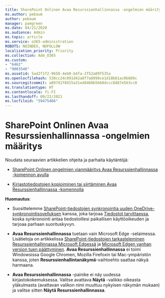 ```yaml
---
title: SharePoint Onlinen Avaa Resurssienhallinnassa -ongelmien määritys
ms.author: pebaum
author: pebaum
manager: pamgreen
ms.date: 04/21/2020
ms.audience: Admin
ms.topic: article
ms.service: o365-administration
ROBOTS: NOINDEX, NOFOLLOW
localization_priority: Priority
ms.collection: Adm_O365
ms.custom:
- "6462"
- "9003546"
ms.assetid: 5ad2f1f2-9650-4eb0-b4fa-2f52a09f535a
ms.openlocfilehash: 538cc24c091d42a8f7a8998ce1d18b61ac0b689c
ms.sourcegitcommit: a097d1f8915a31ed8460b5b68dccc8d87e563cc0
ms.translationtype: HT
ms.contentlocale: fi-FI
ms.lasthandoff: 09/22/2021
ms.locfileid: "59475466"
---
```

# <a name="troubleshoot-open-with-explorer-issues-in-sharepoint-online"></a>SharePoint Onlinen Avaa Resurssienhallinnassa -ongelmien määritys

Noudata seuraavien artikkelien ohjeita ja parhaita käytäntöjä:

- [SharePoint Onlinen ongelmien vianmääritys Avaa Resurssienhallinnassa -komennon avulla](https://docs.microsoft.com/sharepoint/troubleshoot/lists-and-libraries/troubleshoot-issues-using-open-with-explorer)

- [Kirjastotiedostojen kopioiminen tai siirtäminen Avaa Resurssienhallinnassa -komennolla](https://support.microsoft.com/office/copy-or-move-library-files-by-using-open-with-explorer-aaee7bfb-e2a1-42ee-8fc0-bcc0754f04d2?ui=en-us&rs=en-us&ad=us)

**Huomautus**:
- Suosittelemme [SharePoint-tiedostojen synkronointia uuden OneDrive-synkronointisovelluksen](https://support.microsoft.com/office/sync-sharepoint-and-teams-files-with-your-computer-6de9ede8-5b6e-4503-80b2-6190f3354a88?ui=en-us&rs=en-us&ad=us) kanssa, joka tarjoaa [Tiedostot tarvittaessa](https://support.microsoft.com/office/save-disk-space-with-onedrive-files-on-demand-for-windows-10-0e6860d3-d9f3-4971-b321-7092438fb38e?ui=en-us&rs=en-us&ad=us), koska synkronointi antaa tiedostoillesi paikallisen käyttöoikeuden ja tarjoaa parhaan suorituskyvyn.

- **Avaa Resurssienhallinnassa** tuetaan vain Microsoft Edge -selaimessa. Lisätietoja on artikkelissa [SharePoint-tiedostojen tarkasteleminen Resurssienhallinnassa Microsoft Edgessä](https://docs.microsoft.com/SharePoint/sharepoint-view-in-edge) ja [Microsoft Edgen vanhan version tuen päättyminen](https://docs.microsoft.com/lifecycle/announcements/m365-ie11-microsoft-edge-legacy). **Avaa Resurssienhallinnassa** ei toimi Windowsissa Google Chromen, Mozilla Firefoxin tai Mac-ympäristön kanssa, joten **Resurssienhallintanäkymä**-vaihtoehto saattaa näkyä harmaana.

- **Avaa Resurssienhallinnassa** -painike ei näy uudessa kirjastokokemuksessa. Valitse avattava **Näytä** -valikko oikeasta yläkulmasta (avattavan valikon nimi muuttuu nykyisen näkymän mukaan) ja valitse sitten **Näytä Resurssienhallinnassa**.

